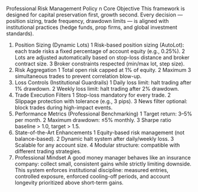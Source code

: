 Professional Risk Management Policy
n Core Objective
This framework is designed for capital preservation first, growth second. Every decision — position sizing, trade
frequency, drawdown limits — is aligned with institutional practices (hedge funds, prop firms, and global
investment standards).
1. Position Sizing (Dynamic Lots)
1 Risk-based position sizing (AutoLot): each trade risks a fixed percentage of account equity (e.g., 0.25%).
2 Lots are adjusted automatically based on stop-loss distance and broker contract size.
3 Broker constraints respected (min/max lot, step size).
2. Risk Aggregation
1 Total open risk capped at 1% of equity.
2 Maximum 3 simultaneous trades to prevent correlation blow-up.
3. Loss Controls (Institutional Guardrails)
1 Daily loss limit: halt trading after 1% drawdown.
2 Weekly loss limit: halt trading after 2% drawdown.
4. Trade Execution Filters
1 Stop-loss mandatory for every trade.
2 Slippage protection with tolerance (e.g., 3 pips).
3 News filter optional: block trades during high-impact events.
5. Performance Metrics (Professional Benchmarking)
1 Target return: 3–5% per month.
2 Maximum drawdown: ≤5% monthly.
3 Sharpe ratio baseline > 1.0, target > 1.5.
6. State-of-the-Art Enhancements
1 Equity-based risk management (not balance-based).
2 Dynamic halt system after daily/weekly loss.
3 Scalable for any account size.
4 Modular structure: compatible with different trading strategies.
7. Professional Mindset
A good money manager behaves like an insurance company: collect small, consistent gains while strictly limiting
downside. This system enforces institutional discipline: measured entries, controlled exposure, enforced
cooling-off periods, and account longevity prioritized above short-term gains.
